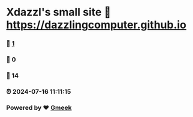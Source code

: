 # Xdazzl's small site :link: https://dazzlingcomputer.github.io 
### :page_facing_up: [1](https://dazzlingcomputer.github.io/tag.html) 
### :speech_balloon: 0 
### :hibiscus: 14 
### :alarm_clock: 2024-07-16 11:11:15 
### Powered by :heart: [Gmeek](https://github.com/Meekdai/Gmeek)
